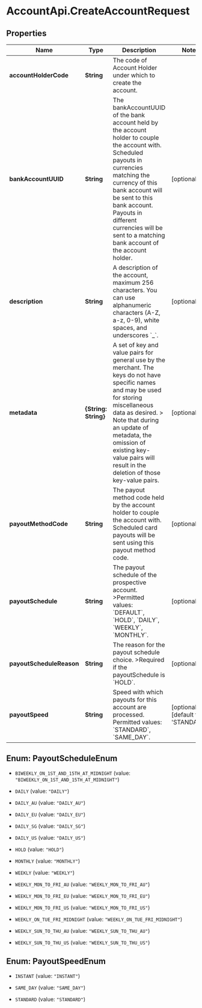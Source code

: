 # AccountApi.CreateAccountRequest

## Properties

Name | Type | Description | Notes
------------ | ------------- | ------------- | -------------
**accountHolderCode** | **String** | The code of Account Holder under which to create the account. | 
**bankAccountUUID** | **String** | The bankAccountUUID of the bank account held by the account holder to couple the account with. Scheduled payouts in currencies matching the currency of this bank account will be sent to this bank account. Payouts in different currencies will be sent to a matching bank account of the account holder. | [optional] 
**description** | **String** | A description of the account, maximum 256 characters. You can use alphanumeric characters (A-Z, a-z, 0-9), white spaces, and underscores &#x60;_&#x60;. | [optional] 
**metadata** | **{String: String}** | A set of key and value pairs for general use by the merchant. The keys do not have specific names and may be used for storing miscellaneous data as desired. &gt; Note that during an update of metadata, the omission of existing key-value pairs will result in the deletion of those key-value pairs. | [optional] 
**payoutMethodCode** | **String** | The payout method code held by the account holder to couple the account with. Scheduled card payouts will be sent using this payout method code. | [optional] 
**payoutSchedule** | **String** | The payout schedule of the prospective account. &gt;Permitted values: &#x60;DEFAULT&#x60;, &#x60;HOLD&#x60;, &#x60;DAILY&#x60;, &#x60;WEEKLY&#x60;, &#x60;MONTHLY&#x60;. | [optional] 
**payoutScheduleReason** | **String** | The reason for the payout schedule choice. &gt;Required if the payoutSchedule is &#x60;HOLD&#x60;. | [optional] 
**payoutSpeed** | **String** | Speed with which payouts for this account are processed. Permitted values: &#x60;STANDARD&#x60;, &#x60;SAME_DAY&#x60;. | [optional] [default to &#39;STANDARD&#39;]



## Enum: PayoutScheduleEnum


* `BIWEEKLY_ON_1ST_AND_15TH_AT_MIDNIGHT` (value: `"BIWEEKLY_ON_1ST_AND_15TH_AT_MIDNIGHT"`)

* `DAILY` (value: `"DAILY"`)

* `DAILY_AU` (value: `"DAILY_AU"`)

* `DAILY_EU` (value: `"DAILY_EU"`)

* `DAILY_SG` (value: `"DAILY_SG"`)

* `DAILY_US` (value: `"DAILY_US"`)

* `HOLD` (value: `"HOLD"`)

* `MONTHLY` (value: `"MONTHLY"`)

* `WEEKLY` (value: `"WEEKLY"`)

* `WEEKLY_MON_TO_FRI_AU` (value: `"WEEKLY_MON_TO_FRI_AU"`)

* `WEEKLY_MON_TO_FRI_EU` (value: `"WEEKLY_MON_TO_FRI_EU"`)

* `WEEKLY_MON_TO_FRI_US` (value: `"WEEKLY_MON_TO_FRI_US"`)

* `WEEKLY_ON_TUE_FRI_MIDNIGHT` (value: `"WEEKLY_ON_TUE_FRI_MIDNIGHT"`)

* `WEEKLY_SUN_TO_THU_AU` (value: `"WEEKLY_SUN_TO_THU_AU"`)

* `WEEKLY_SUN_TO_THU_US` (value: `"WEEKLY_SUN_TO_THU_US"`)





## Enum: PayoutSpeedEnum


* `INSTANT` (value: `"INSTANT"`)

* `SAME_DAY` (value: `"SAME_DAY"`)

* `STANDARD` (value: `"STANDARD"`)




